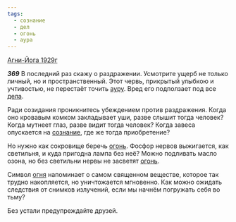 ```yaml
---
tags:
  - сознание
  - дел
  - огонь
  - аура
---
```


[Агни-Йога 1929г](/agni/1929)

___369___
В последний раз скажу о раздражении. Усмотрите ущерб не только личный, но и пространственный. Этот червь, прикрытый улыбкою и учтивостью, не перестаёт точить [ауру](/tag/#аура). Вред его подползает под все [дела](/tag/#дел).   

Ради созидания проникнитесь убеждением против раздражения. Когда оно кровавым комком закладывает уши, разве слышит тогда человек? Когда мутнеет глаз, разве видит тогда человек? Когда завеса опускается на [сознание](/tag/#сознание), где же тогда приобретение?   

Но нужно как сокровище беречь [огонь](/tag/#огонь). Фосфор нервов выжигается, как светильня, и куда пригодна лампа без неё? Можно подливать масло озона, но без светильни нервы не засветят [огонь](/tag/#огонь).   

Символ [огня](/tag/#огонь) напоминает о самом священном веществе, которое так трудно накопляется, но уничтожается мгновенно. Как можно ожидать следствия от снимков излучений, если мы начнём погружать себя во тьму?   

Без устали предупреждайте друзей.